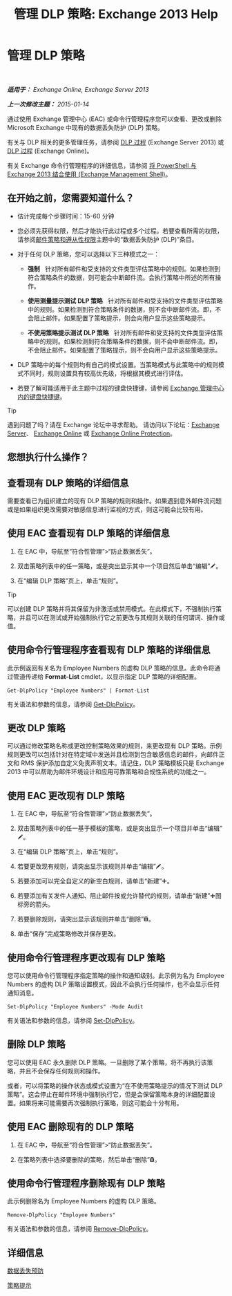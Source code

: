 ﻿---
title: '管理 DLP 策略: Exchange 2013 Help'
TOCTitle: 管理 DLP 策略
ms:assetid: ba81fabd-7f7f-4ef7-968f-ce851ada9d70
ms:mtpsurl: https://technet.microsoft.com/zh-cn/library/JJ673559(v=EXCHG.150)
ms:contentKeyID: 50491518
ms.date: 01/11/2018
mtps_version: v=EXCHG.150
ms.translationtype: HT
---

# 管理 DLP 策略

 

_**适用于：** Exchange Online, Exchange Server 2013_

_**上一次修改主题：** 2015-01-14_

通过使用 Exchange 管理中心 (EAC) 或命令行管理程序您可以查看、更改或删除 Microsoft Exchange 中现有的数据丢失防护 (DLP) 策略。

有关与 DLP 相关的更多管理任务，请参阅 [DLP 过程](dlp-procedures-exchange-2013-help.md) (Exchange Server 2013) 或 [DLP 过程](https://technet.microsoft.com/zh-cn/library/jj938003\(v=exchg.150\)) (Exchange Online)。

有关 Exchange 命令行管理程序的详细信息，请参阅 [将 PowerShell 与 Exchange 2013 结合使用 (Exchange Management Shell)](https://technet.microsoft.com/zh-cn/library/bb123778\(v=exchg.150\))。

## 在开始之前，您需要知道什么？

  - 估计完成每个步骤时间：15-60 分钟

  - 您必须先获得权限，然后才能执行此过程或多个过程。若要查看所需的权限，请参阅[邮件策略和遵从性权限](messaging-policy-and-compliance-permissions-exchange-2013-help.md)主题中的“数据丢失防护 (DLP)”条目。

  - 对于任何 DLP 策略，您可以选择以下三种模式之一：
    
      -    **强制**   针对所有邮件和受支持的文件类型评估策略中的规则。如果检测到符合策略条件的数据，则可能会中断邮件流。会执行策略中所述的所有操作。
    
      -    **使用测量提示测试 DLP 策略**   针对所有邮件和受支持的文件类型评估策略中的规则。如果检测到符合策略条件的数据，则不会中断邮件流。即，不会阻止邮件。如果配置了策略提示，则会向用户显示这些策略提示。
    
      -    **不使用策略提示测试 DLP 策略**   针对所有邮件和受支持的文件类型评估策略中的规则。如果检测到符合策略条件的数据，则不会中断邮件流。即，不会阻止邮件。如果配置了策略提示，则不会向用户显示这些策略提示。

  - DLP 策略中的每个规则均有自己的模式设置。当策略模式与此策略中的规则模式不同时，规则设置具有较高优先级，将根据其模式进行评估。

  - 若要了解可能适用于此主题中过程的键盘快捷键，请参阅 [Exchange 管理中心内的键盘快捷键](keyboard-shortcuts-in-the-exchange-admin-center-exchange-online-protection-help.md)。

> [!TIP]  
> 遇到问题了吗？请在 Exchange 论坛中寻求帮助。 请访问以下论坛：<a href="https://go.microsoft.com/fwlink/p/?linkid=60612">Exchange Server</a>、 <a href="https://go.microsoft.com/fwlink/p/?linkid=267542">Exchange Online</a> 或 <a href="https://go.microsoft.com/fwlink/p/?linkid=285351">Exchange Online Protection</a>。


## 您想执行什么操作？

## 查看现有 DLP 策略的详细信息

需要查看已为组织建立的现有 DLP 策略的规则和操作。如果遇到意外邮件流问题或是如果组织更改需要对敏感信息进行监视的方式，则这可能会比较有用。

## 使用 EAC 查看现有 DLP 策略的详细信息

1.  在 EAC 中，导航至“符合性管理”\>“防止数据丢失”。

2.  双击策略列表中的任一策略，或是突出显示其中一个项目然后单击“编辑”![编辑图标](images/Bb124582.6f53ccb2-1f13-4c02-bea0-30690e6ea71d(EXCHG.150).gif "编辑图标")。

3.  在“编辑 DLP 策略”页上，单击“规则”。

> [!TIP]  
> 可以创建 DLP 策略并将其保留为非激活或禁用模式。在此模式下，不强制执行策略，并且可以在测试或开始强制执行它之前更改与其规则关联的任何谓词、操作或值。


## 使用命令行管理程序查看现有 DLP 策略的详细信息

此示例返回有关名为 Employee Numbers 的虚构 DLP 策略的信息。此命令将通过管道传递给 **Format-List** cmdlet，以显示指定 DLP 策略的详细配置。

    Get-DlpPolicy "Employee Numbers" | Format-List

有关语法和参数的信息，请参阅 [Get-DlpPolicy](https://technet.microsoft.com/zh-cn/library/jj215752\(v=exchg.150\))。

## 更改 DLP 策略

可以通过修改策略名称或更改控制策略效果的规则，来更改现有 DLP 策略。示例规则更改可以包括针对在特定域中发送并且检测到包含敏感信息的邮件，向邮件正文和 RMS 保护添加自定义免责声明文本。请记住，DLP 策略模板只是 Exchange 2013 中可以帮助为邮件环境设计和应用可靠策略和合规性系统的功能之一。

## 使用 EAC 更改现有 DLP 策略

1.  在 EAC 中，导航至“符合性管理”\>“防止数据丢失”。

2.  双击策略列表中的任一基于模板的策略，或是突出显示一个项目并单击“编辑”![编辑图标](images/Bb124582.6f53ccb2-1f13-4c02-bea0-30690e6ea71d(EXCHG.150).gif "编辑图标")。

3.  在“编辑 DLP 策略”页上，单击“规则”。

4.  若要更改现有规则，请突出显示该规则并单击“编辑”![编辑图标](images/Bb124582.6f53ccb2-1f13-4c02-bea0-30690e6ea71d(EXCHG.150).gif "编辑图标")。

5.  若要添加可以完全自定义的新空白规则，请单击“新建”![添加图标](images/JJ218640.c1e75329-d6d7-4073-a27d-498590bbb558(EXCHG.150).gif "添加图标")。

6.  若要添加有关发件人通知、阻止邮件按或允许替代的规则，请单击“新建”![添加图标](images/JJ218640.c1e75329-d6d7-4073-a27d-498590bbb558(EXCHG.150).gif "添加图标")图标旁的箭头。

7.  若要删除规则，请突出显示该规则并单击“删除”![删除图标](images/JJ657511.14f639f6-61e8-4418-bbfb-0db14de9d2f5(EXCHG.150).gif "删除图标")。

8.  单击“保存”完成策略修改并保存更改。

## 使用命令行管理程序更改现有 DLP 策略

您可以使用命令行管理程序指定策略的操作和通知级别。此示例为名为 Employee Numbers 的虚构 DLP 策略设置模式，因此不会执行任何操作，也不会显示任何通知消息。

    Set-DlpPolicy "Employee Numbers" -Mode Audit

有关语法和参数的信息，请参阅 [Set-DlpPolicy](https://technet.microsoft.com/zh-cn/library/jj215778\(v=exchg.150\))。

## 删除 DLP 策略

您可以使用 EAC 永久删除 DLP 策略。一旦删除了某个策略，将不再执行该策略，并且不会保存任何规则和操作。

或者，可以将策略的操作状态或模式设置为“在不使用策略提示的情况下测试 DLP 策略”。这会停止在邮件环境中强制执行它，但是会保留策略本身的详细配置设置。如果将来可能需要再次强制执行策略，则这可能会十分有用。

## 使用 EAC 删除现有的 DLP 策略

1.  在 EAC 中，导航至“符合性管理”\>“防止数据丢失”。

2.  在策略列表中选择要删除的策略，然后单击“删除”![删除图标](images/JJ657511.14f639f6-61e8-4418-bbfb-0db14de9d2f5(EXCHG.150).gif "删除图标")。

## 使用命令行管理程序删除现有 DLP 策略

此示例删除名为 Employee Numbers 的虚构 DLP 策略。

    Remove-DlpPolicy "Employee Numbers"

有关语法和参数的信息，请参阅 [Remove-DlpPolicy](https://technet.microsoft.com/zh-cn/library/jj215677\(v=exchg.150\))。

## 详细信息

[数据丢失预防](technical-overview-of-dlp-data-loss-prevention-in-exchange.md)

[策略提示](technical-overview-of-policy-tips-in-exchange-online-and-exchange-2013.md)

